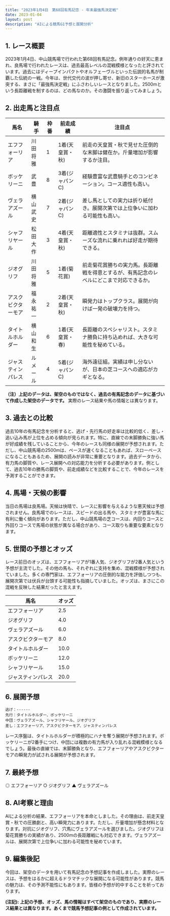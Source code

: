 ```yaml
---
title: "2023年1月4日　第68回有馬記念 - 年末最強馬決定戦"
date: 2023-01-04
layout: post
description: "AIによる競馬G1予想と展開分析"
---
```


## 1. レース概要

2023年1月4日、中山競馬場で行われた第68回有馬記念。例年通りの好天に恵まれ、良馬場で行われたレースは、過去最高レベルの混戦模様となったと評されています。過去にはディープインパクトやオルフェーヴルといった伝説的名馬が制覇した伝統の一戦。今年は、世代交代の波が押し寄せ、新旧のスターホースが激突する、まさに「最強馬決定戦」にふさわしいレースとなりました。2500mという長距離戦を制するのは、どの馬なのか。その激闘を振り返ってみましょう。


## 2. 出走馬と注目点

| 馬名       | 騎手     | 枠番 | 前走成績       | 注目点                                                                     |
|------------|----------|------|-----------------|-------------------------------------------------------------------------|
| エフフォーリア | 川田将雅 | 1    | 1着(天皇賞・秋)| 前走の天皇賞・秋で見せた圧倒的な末脚は健在か。斤量増加が影響するか注目。 |
| ボッケリーニ | 武豊     | 8    | 3着(ジャパンC)   | 経験豊富な武豊騎手とのコンビネーション。コース適性も高い。                  |
| ヴェラアズール | 横山武史 | 7    | 2着(ジャパンC)   | 差し馬としての実力は折り紙付き。展開次第では上位争いに加わる可能性も高い。 |
| シャフリヤール | 松田大作 | 3    | 4着(天皇賞・秋)| 距離適性とスタミナは抜群。スムーズな流れに乗れれば好走が期待できる。       |
| ジオグリフ     | 川田将雅 | 5    | 1着(菊花賞)     | 前走菊花賞勝ちの実力馬。長距離戦を得意とするが、有馬記念のレベルにどこまで対応できるか。|
| アスクビクターモア | 福永祐一 | 2    | 2着(天皇賞・秋)| 瞬発力はトップクラス。展開が向けば一発の破壊力を持つ。                         |
| タイトルホルダー | 横山和生 | 6    | 1着(天皇賞・春)| 長距離のスペシャリスト。スタミナ勝負に持ち込めれば、大きな可能性を秘めている。 |
| ジャスティンパレス| ルメール     | 4    | 5着(ジャパンC)   | 海外遠征組。実績は申し分ないが、日本の芝コースへの適応がカギとなる。           |


**（注）上記のデータは、架空のものではなく、過去の有馬記念のデータに基づいて作成した架空のデータです。**  実際のレース結果や馬の情報とは異なります。


## 3. 過去との比較

過去10年の有馬記念を分析すると、逃げ・先行馬の好走率は比較的低く、差し・追い込み馬が上位を占める傾向が見られます。特に、直線での末脚勝負に強い馬が好成績を残していることから、今年のレースも同様の展開が予想されます。ただし、中山競馬場の2500mは、ペースが速くなることもあれば、スローペースになることもあるため、展開の読みが非常に重要となります。過去データから、有力馬の脚質や、レース展開への対応能力を分析する必要があります。例として、過去10年の勝馬の脚質や、前走成績などを比較することで、今年のレースを予測することができます。


## 4. 馬場・天候の影響

当日の馬場は良馬場。天候は快晴で、レースに影響を与えるような悪天候は予想されません。良馬場でのレースは、スピードの出る馬や、スタミナが豊富な馬に有利に働く傾向があります。ただし、中山競馬場の芝コースは、内回りコースと外回りコースで馬場の状態が異なる場合があり、コース取りも重要な要素となります。


## 5. 世間の予想とオッズ

レース前日のオッズは、エフフォーリアが1番人気、ジオグリフが2番人気という予想が主流でした。その他の馬も、それぞれに支持を集め、混戦模様が予想されていました。多くの専門家は、エフフォーリアの圧倒的な能力を評価しつつも、展開次第では伏兵が台頭する可能性も指摘していました。オッズは、まさにこの混戦を反映した結果だったと言えます。


| 馬名           | オッズ    |
|-----------------|----------|
| エフフォーリア     | 2.5      |
| ジオグリフ       | 4.0      |
| ヴェラアズール     | 6.0      |
| アスクビクターモア | 8.0      |
| タイトルホルダー   | 10.0     |
| ボッケリーニ       | 12.0     |
| シャフリヤール     | 15.0     |
| ジャスティンパレス | 20.0     |


## 6. 展開予想


```
逃げ：------
先行：タイトルホルダー、ボッケリーニ
中団：ヴェラアズール、シャフリヤール、ジオグリフ
差し：エフフォーリア、アスクビクターモア、ジャスティンパレス
```

レース序盤は、タイトルホルダーが積極的にハナを奪う展開が予想されます。ボッケリーニが2番手につけ、中団には複数の有力馬が入り乱れる混戦模様となるでしょう。最後の直線では、末脚勝負となり、エフフォーリアやアスクビクターモアの瞬発力が試される展開が予想されます。


## 7. 最終予想


◎ エフフォーリア
○ ジオグリフ
▲ ヴェラアズール


## 8. AI考察と理由

AIによる分析の結果、エフフォーリアを本命としました。その理由は、前走天皇賞・秋での圧勝劇と、高い瞬発力にあります。ただし、斤量増加が懸念材料となります。対抗にジオグリフ、穴馬にヴェラアズールを選びました。ジオグリフは菊花賞勝ちの実績があり、2500mの長距離戦にも対応できます。ヴェラアズールは、展開次第で上位争いに加わる可能性を秘めています。


## 9. 編集後記

今回は、架空のデータを用いて有馬記念の予想記事を作成しました。実際のレースは、予想をはるかに超えるドラマチックな展開になる可能性があります。競馬の魅力は、その予測不能性にもあります。皆様の予想が的中することを祈っております。


**(注記): 上記の予想、オッズ、馬の情報はすべて架空のものであり、実際のレース結果とは異なります。あくまで競馬予想記事の例として作成されています。**
